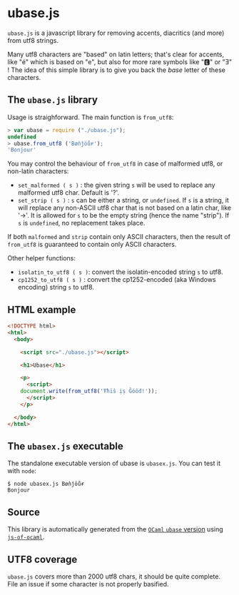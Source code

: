 # ubase.js

`ubase.js` is a javascript library for removing accents, diacritics
(and more) from utf8 strings.

Many utf8 characters are "based" on latin letters; that's clear for
accents, like "é" which is based on "e", but also for more rare
symbols like "🅴" or "Ǝ" ! The idea of this simple library is to give
you back the *base* letter of these characters.

## The `ubase.js` library

Usage is straighforward. The main function is `from_utf8`:

```js
> var ubase = require ("./ubase.js");
undefined
> ubase.from_utf8 ('Bøǹĵöůɍ');
'Bonjour'
```

You may control the behaviour of `from_utf8` in case of malformed
utf8, or non-latin characters:

+ `set_malformed ( s )` : the given string `s` will be used to replace
  any malformed utf8 char. Default is '?'.
+ `set_strip ( s )` : `s` can be either a string, or `undefined`. If
  `s` is a string, it will replace any non-ASCII utf8 char that is not
  based on a latin char, like '→'. It is allowed for `s` to be the
  empty string (hence the name "strip"). If `s` is `undefined`, no
  replacement takes place.

If both `malformed` and `strip` contain only ASCII characters, then
the result of `from_utf8` is guaranteed to contain only ASCII
characters.

Other helper functions:

+ `isolatin_to_utf8 ( s )`: convert the isolatin-encoded string `s` to
  utf8.
+ `cp1252_to_utf8 ( s )` : convert the cp1252-encoded (aka Windows
encoding) string `s` to utf8.

## HTML example

```html
<!DOCTYPE html>
<html>
  <body>

    <script src="./ubase.js"></script>

    <h1>Ubase</h1>

    <p>
      <script>
	document.write(from_utf8('Ŧħïŝ ịṣ Ĝóôđ!'));
      </script>
    </p>

  </body>
</html>
```

## The `ubasex.js` executable

The standalone executable version of ubase is `ubasex.js`. You can
test it with `node`:

```
$ node ubasex.js Bøǹĵöůɍ
Bonjour
```

## Source

This library is automatically generated from the
[`OCaml` `ubase` version](https://github.com/sanette/ubase) using
[`js-of-ocaml`](https://ocsigen.org/js_of_ocaml/latest/manual/overview).


## UTF8 coverage

`ubase.js` covers more than 2000 utf8 chars, it should be quite
complete. File an issue if some character is not properly basified.
